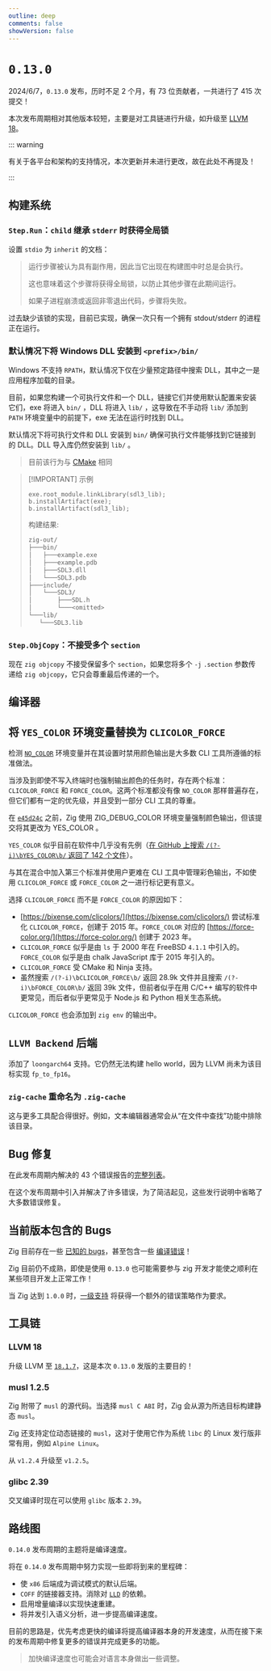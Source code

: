 ```yaml
---
outline: deep
comments: false
showVersion: false
---
```


# `0.13.0`

2024/6/7，`0.13.0` 发布，历时不足 2 个月，有 73 位贡献者，一共进行了 415 次提交！

本次发布周期相对其他版本较短，主要是对工具链进行升级，如升级至 [LLVM 18](https://ziglang.org/download/0.13.0/release-notes.html#LLVM-18)。

::: warning

有关于各平台和架构的支持情况，本次更新并未进行更改，故在此处不再提及！

:::

## 构建系统

### `Step.Run`：`child` 继承 `stderr` 时获得全局锁

设置 `stdio` 为 `inherit` 的文档：

> 运行步骤被认为具有副作用，因此当它出现在构建图中时总是会执行。
>
> 这也意味着这个步骤将获得全局锁，以防止其他步骤在此期间运行。
>
> 如果子进程崩溃或返回非零退出代码，步骤将失败。

过去缺少该锁的实现，目前已实现，确保一次只有一个拥有 stdout/stderr 的进程正在运行。

### 默认情况下将 Windows DLL 安装到 `<prefix>/bin/`

Windows 不支持 `RPATH`，默认情况下仅在少量预定路径中搜索 DLL，其中之一是应用程序加载的目录。

目前，如果您构建一个可执行文件和一个 DLL，链接它们并使用默认配置来安装它们，exe 将进入 `bin/` ，DLL 将进入 `lib/` ，这导致在不手动将 `lib/` 添加到 `PATH` 环境变量中的前提下，exe 无法在运行时找到 DLL。

默认情况下将可执行文件和 DLL 安装到 `bin/` 确保可执行文件能够找到它链接到的 DLL。DLL 导入库仍然安装到 `lib/` 。

> 目前该行为与 [CMake](https://github.com/ziglang/zig/pull/19743) 相同

> [!IMPORTANT] 示例
>
> ```zig
> exe.root_module.linkLibrary(sdl3_lib);
> b.installArtifact(exe);
> b.installArtifact(sdl3_lib);
> ```
>
> 构建结果:
>
> ```sh
> zig-out/
> ├───bin/
> │   ├───example.exe
> │   ├───example.pdb
> │   ├───SDL3.dll
> │   └───SDL3.pdb
> ├───include/
> │   └───SDL3/
> │       ├───SDL.h
> │       └───<omitted>
> └───lib/
>    └───SDL3.lib
> ```

### `Step.ObjCopy`：不接受多个 `section`

现在 `zig objcopy` 不接受保留多个 `section`，如果您将多个 `-j` `.section` 参数传递给 `zig objcopy`，它只会尊重最后传递的一个。

## 编译器

## 将 `YES_COLOR` 环境变量替换为 `CLICOLOR_FORCE`

检测 [`NO_COLOR`](https://no-color.org/) 环境变量并在其设置时禁用颜色输出是大多数 CLI 工具所遵循的标准做法。

当涉及到即使不写入终端时也强制输出颜色的任务时，存在两个标准：`CLICOLOR_FORCE` 和 `FORCE_COLOR`。这两个标准都没有像 `NO_COLOR` 那样普遍存在，但它们都有一定的优先级，并且受到一部分 CLI 工具的尊重。

在 [`e45d24c`](https://github.com/ziglang/zig/commit/e45d24c0de29eb6668e56ea927e15505674833a6) 之前，Zig 使用 ZIG_DEBUG_COLOR 环境变量强制颜色输出，但该提交将其更改为 YES_COLOR 。

`YES_COLOR` 似乎目前在软件中几乎没有先例（[在 GitHub 上搜索 `/(?-i)\bYES_COLOR\b/` 返回了 142 个文件](https://github.com/search?q=%2F%28%3F-i%29%5CbYES_COLOR%5Cb%2F&type=code)）。

与其在混合中加入第三个标准并使用户更难在 CLI 工具中管理彩色输出，不如使用 `CLICOLOR_FORCE` 或 `FORCE_COLOR` 之一进行标记更有意义。

选择 `CLICOLOR_FORCE` 而不是 `FORCE_COLOR` 的原因如下：

- [https://bixense.com/clicolors/](https://bixense.com/clicolors/) 尝试标准化 `CLICOLOR_FORCE`，创建于 2015 年。`FORCE_COLOR` 对应的 [https://force-color.org/](https://force-color.org/) 创建于 2023 年。
- `CLICOLOR_FORCE` 似乎是由 `ls` 于 2000 年在 FreeBSD `4.1.1` 中引入的。`FORCE_COLOR` 似乎是由 chalk JavaScript 库于 2015 年引入的。
- `CLICOLOR_FORCE` 受 CMake 和 Ninja 支持。
- 虽然搜索 `/(?-i)\bCLICOLOR_FORCE\b/` 返回 28.9k 文件并且搜索 `/(?-i)\bFORCE_COLOR\b/` 返回 39k 文件，但前者似乎在用 C/C++ 编写的软件中更常见，而后者似乎更常见于 Node.js 和 Python 相关生态系统。

`CLICOLOR_FORCE` 也会添加到 `zig env` 的输出中。

## `LLVM Backend` 后端

添加了 `loongarch64` 支持。它仍然无法构建 hello world，因为 LLVM 尚未为该目标实现 `fp_to_fp16`。

### `zig-cache` 重命名为 `.zig-cache`

这与更多工具配合得很好。例如，文本编辑器通常会从“在文件中查找”功能中排除该目录。

## Bug 修复

在此发布周期内解决的 43 个错误报告的[完整列表](https://github.com/ziglang/zig/issues?q=is%3Aclosed+is%3Aissue+label%3Abug+milestone%3A0.13.0)。

在这个发布周期中引入并解决了许多错误，为了简洁起见，这些发行说明中省略了大多数错误修复。

## 当前版本包含的 Bugs

Zig 目前存在一些 [已知的 bugs](https://github.com/ziglang/zig/issues?q=is%3Aopen+is%3Aissue+label%3Abug)，甚至包含一些 [编译错误](https://github.com/ziglang/zig/issues?q=is%3Aopen+is%3Aissue+label%3Amiscompilation)！

Zig 目前仍不成熟，即使是使用 `0.13.0` 也可能需要参与 zig 开发才能使之顺利在某些项目开发上正常工作！

当 Zig 达到 `1.0.0` 时，[一级支持](https://ziglang.org/download/0.12.0/release-notes.html#Tier-1-Support) 将获得一个额外的错误策略作为要求。

## 工具链

### LLVM 18

升级 LLVM 至 [`18.1.7`](http://releases.llvm.org/16.0.0/docs/ReleaseNotes.html)，这是本次 `0.13.0` 发版的主要目的！

### musl 1.2.5

Zig 附带了 `musl` 的源代码。当选择 `musl C ABI` 时，Zig 会从源为所选目标构建静态 `musl`。

Zig 还支持定位动态链接的 `musl`，这对于使用它作为系统 `libc` 的 Linux 发行版非常有用，例如 `Alpine Linux`。

从 `v1.2.4` 升级至 `v1.2.5`。

### glibc 2.39

交叉编译时现在可以使用 `glibc` 版本 `2.39`。

## 路线图

`0.14.0` 发布周期的主题将是编译速度。

将在 `0.14.0` 发布周期中努力实现一些即将到来的里程碑：

- 使 `x86` 后端成为调试模式的默认后端。
- `COFF` 的链接器支持。消除对 [`LLD`](https://lld.llvm.org/) 的依赖。
- 启用增量编译以实现快速重建。
- 将并发引入语义分析，进一步提高编译速度。

目前的思路是，优先考虑更快的编译将提高编译器本身的开发速度，从而在接下来的发布周期中修复更多的错误并完成更多的功能。

> 加快编译速度也可能会对语言本身做出一些调整。
